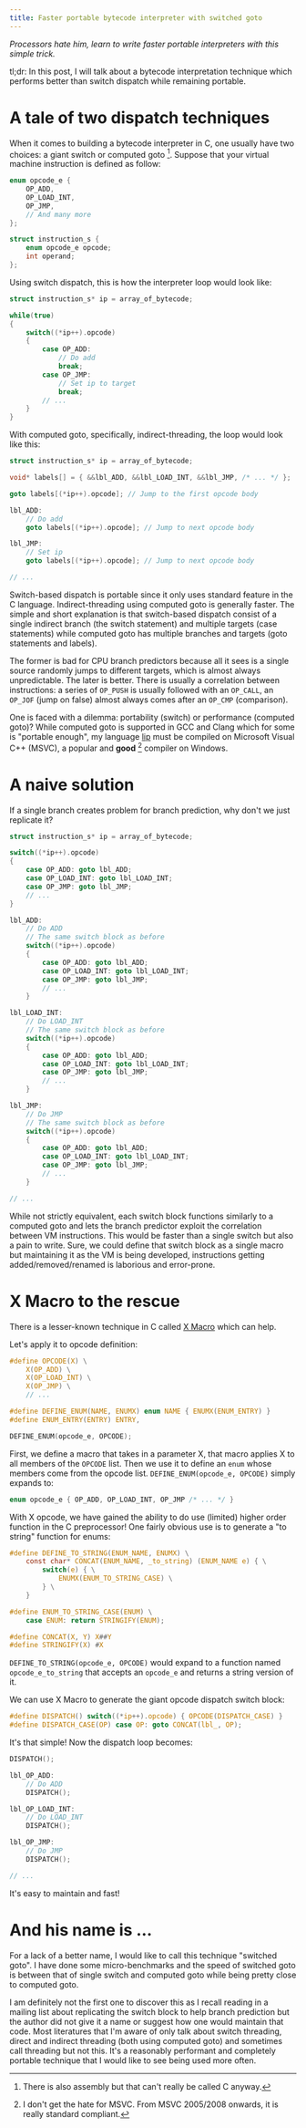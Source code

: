 ```yaml
---
title: Faster portable bytecode interpreter with switched goto
---
```


_Processors hate him, learn to write faster portable interpreters with this simple trick._

tl;dr: In this post, I will talk about a bytecode interpretation technique which performs better than switch dispatch while remaining portable.

# A tale of two dispatch techniques

When it comes to building a bytecode interpreter in C, one usually have two choices: a giant switch or computed goto [^1].
Suppose that your virtual machine instruction is defined as follow:

```c
enum opcode_e {
	OP_ADD,
	OP_LOAD_INT,
	OP_JMP,
	// And many more
};

struct instruction_s {
	enum opcode_e opcode;
	int operand;	
};
```

Using switch dispatch, this is how the interpreter loop would look like:

```c
struct instruction_s* ip = array_of_bytecode;

while(true)
{
	switch((*ip++).opcode)
	{
		case OP_ADD:
			// Do add
			break;
		case OP_JMP:
			// Set ip to target
			break;
		// ...
	}
}
```

With computed goto, specifically, indirect-threading, the loop would look like this:

```c
struct instruction_s* ip = array_of_bytecode;

void* labels[] = { &&lbl_ADD, &&lbl_LOAD_INT, &&lbl_JMP, /* ... */ };

goto labels[(*ip++).opcode]; // Jump to the first opcode body

lbl_ADD:
	// Do add
	goto labels[(*ip++).opcode]; // Jump to next opcode body

lbl_JMP:
	// Set ip
	goto labels[(*ip++).opcode]; // Jump to next opcode body

// ...
```

Switch-based dispatch is portable since it only uses standard feature in the C language.
Indirect-threading using computed goto is generally faster.
The simple and short explanation is that switch-based dispatch consist of a single indirect branch (the switch statement) and multiple targets (case statements) while computed goto has multiple branches and targets (goto statements and labels).

The former is bad for CPU branch predictors because all it sees is a single source randomly jumps to different targets, which is almost always unpredictable.
The later is better.
There is usually a correlation between instructions: a series of `OP_PUSH` is usually followed with an `OP_CALL`, an `OP_JOF` (jump on false) almost always comes after an `OP_CMP` (comparison).

One is faced with a dilemma: portability (switch) or performance (computed goto)?
While computed goto is supported in GCC and Clang which for some is "portable enough", my language [lip](https://github.com/bullno1/lip) must be compiled on Microsoft Visual C++ (MSVC), a popular and **good** [^2] compiler on Windows.

# A naive solution

If a single branch creates problem for branch prediction, why don't we just replicate it?

```c
struct instruction_s* ip = array_of_bytecode;

switch((*ip++).opcode)
{
	case OP_ADD: goto lbl_ADD;
	case OP_LOAD_INT: goto lbl_LOAD_INT;
	case OP_JMP: goto lbl_JMP;
	// ...
}

lbl_ADD:
	// Do ADD
	// The same switch block as before
	switch((*ip++).opcode)
	{
		case OP_ADD: goto lbl_ADD;
		case OP_LOAD_INT: goto lbl_LOAD_INT;
		case OP_JMP: goto lbl_JMP;
		// ...
	}

lbl_LOAD_INT:
	// Do LOAD_INT
	// The same switch block as before
	switch((*ip++).opcode)
	{
		case OP_ADD: goto lbl_ADD;
		case OP_LOAD_INT: goto lbl_LOAD_INT;
		case OP_JMP: goto lbl_JMP;
		// ...
	}

lbl_JMP:
	// Do JMP
	// The same switch block as before
	switch((*ip++).opcode)
	{
		case OP_ADD: goto lbl_ADD;
		case OP_LOAD_INT: goto lbl_LOAD_INT;
		case OP_JMP: goto lbl_JMP;
		// ...
	}

// ...
```

While not strictly equivalent, each switch block functions similarly to a computed goto and lets the branch predictor exploit the correlation between VM instructions.
This would be faster than a single switch but also a pain to write.
Sure, we could define that switch block as a single macro but maintaining it as the VM is being developed, instructions getting added/removed/renamed is laborious and error-prone.

# X Macro to the rescue

There is a lesser-known technique in C called [X Macro](https://en.wikipedia.org/wiki/X_Macro) which can help.

Let's apply it to opcode definition:

```c
#define OPCODE(X) \
	X(OP_ADD) \
	X(OP_LOAD_INT) \
	X(OP_JMP) \
	// ...

#define DEFINE_ENUM(NAME, ENUMX) enum NAME { ENUMX(ENUM_ENTRY) }
#define ENUM_ENTRY(ENTRY) ENTRY,

DEFINE_ENUM(opcode_e, OPCODE);
```

First, we define a macro that takes in a parameter X, that macro applies X to all members of the `OPCODE` list.
Then we use it to define an `enum` whose members come from the opcode list.
`DEFINE_ENUM(opcode_e, OPCODE)` simply expands to:

```c
enum opcode_e { OP_ADD, OP_LOAD_INT, OP_JMP /* ... */ }
```

With X opcode, we have gained the ability to do use (limited) higher order function in the C preprocessor!
One fairly obvious use is to generate a "to string" function for enums:

```c
#define DEFINE_TO_STRING(ENUM_NAME, ENUMX) \
	const char* CONCAT(ENUM_NAME, _to_string) (ENUM_NAME e) { \
		switch(e) { \
			ENUMX(ENUM_TO_STRING_CASE) \
		} \
	}

#define ENUM_TO_STRING_CASE(ENUM) \
	case ENUM: return STRINGIFY(ENUM);

#define CONCAT(X, Y) X##Y
#define STRINGIFY(X) #X
```

`DEFINE_TO_STRING(opcode_e, OPCODE)` would expand to a function named `opcode_e_to_string` that accepts an `opcode_e` and returns a string version of it.

We can use X Macro to generate the giant opcode dispatch switch block:

```c
#define DISPATCH() switch((*ip++).opcode) { OPCODE(DISPATCH_CASE) }
#define DISPATCH_CASE(OP) case OP: goto CONCAT(lbl_, OP);
```

It's that simple!
Now the dispatch loop becomes:

```c
DISPATCH();

lbl_OP_ADD:
	// Do ADD
	DISPATCH();

lbl_OP_LOAD_INT:
	// Do LOAD_INT
	DISPATCH();

lbl_OP_JMP:
	// Do JMP
	DISPATCH();

// ...
```

It's easy to maintain and fast!

# And his name is ...

For a lack of a better name, I would like to call this technique "switched goto".
I have done some micro-benchmarks and the speed of switched goto is between that of single switch and computed goto while being pretty close to computed goto.

I am definitely not the first one to discover this as I recall reading in a mailing list about replicating the switch block to help branch prediction but the author did not give it a name or suggest how one would maintain that code.
Most literatures that I'm aware of only talk about switch threading, direct and indirect threading (both using computed goto) and sometimes call threading but not this.
It's a reasonably performant and completely portable technique that I would like to see being used more often.

[^1]: There is also assembly but that can't really be called C anyway.
[^2]: I don't get the hate for MSVC. From MSVC 2005/2008 onwards, it is really standard compliant.
